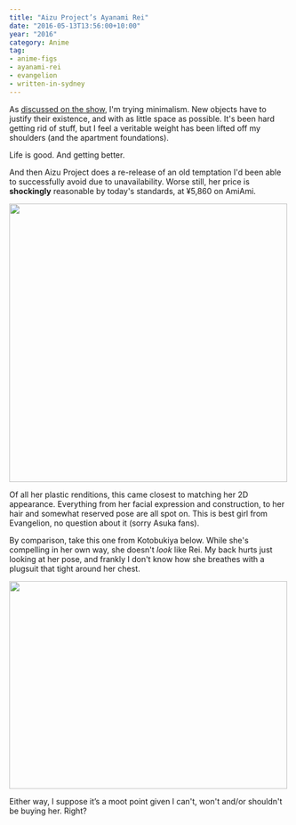 ```yaml
---
title: "Aizu Project’s Ayanami Rei"
date: "2016-05-13T13:56:00+10:00"
year: "2016"
category: Anime
tag:
- anime-figs
- ayanami-rei
- evangelion
- written-in-sydney
---
```

As [discussed on the show], I'm trying minimalism. New objects have to justify their existence, and with as little space as possible. It's been hard getting rid of stuff, but I feel a veritable weight has been lifted off my shoulders (and the apartment foundations).

Life is good. And getting better.

And then Aizu Project does a re-release of an old temptation I'd been able to successfully avoid due to unavailability. Worse still, her price is **shockingly** reasonable by today's standards, at ¥5,860 on AmiAmi.

<p><img src="https://rubenerd.com/files/2016/ayanamirei-aizu.jpg" srcset="https://rubenerd.com/files/2016/ayanamirei-aizu.jpg 1x, https://rubenerd.com/files/2016/ayanamirei-aizu@2x.jpg 2x" alt="" style="width:500px" /></p>

Of all her plastic renditions, this came closest to matching her 2D appearance. Everything from her facial expression and construction, to her hair and somewhat reserved pose are all spot on. This is best girl from Evangelion, no question about it (sorry Asuka fans).

By comparison, take this one from Kotobukiya below. While she's compelling in her own way, she doesn't *look* like Rei. My back hurts just looking at her pose, and frankly I don't know how she breathes with a plugsuit that tight around her chest.

<p><img src="https://rubenerd.com/files/2016/ayanamirei-kotobukiya.jpg" srcset="https://rubenerd.com/files/2016/ayanamirei-kotobukiya.jpg 1x, https://rubenerd.com/files/2016/ayanamirei-kotobukiya@2x.jpg 2x" alt="" style="width:500px; height:373px;" /></p>

Either way, I suppose it’s a moot point given I can't, won't and/or shouldn't be buying her. Right?

[discussed on the show]: https://rubenerd.com/show340/

